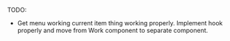 TODO:

- Get menu working current item thing working properly. Implement hook properly and move from Work component to separate component.
